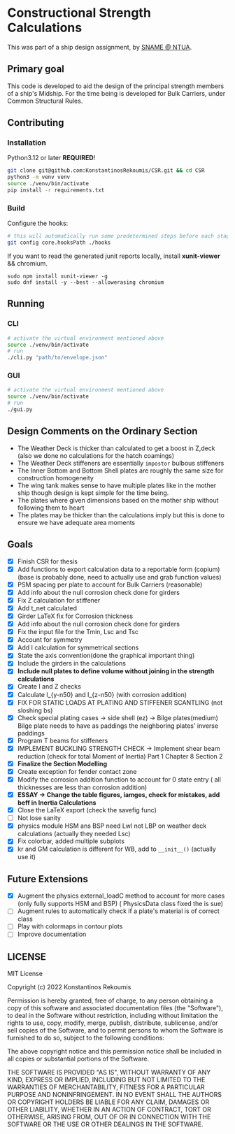 # Constructional Strength Calculations
This was part of a ship design assignment, by [SNAME @ NTUA](http://www.naval.ntua.gr/).

## Primary goal
This code is developed to aid the design of the principal strength members of a ship's Midship.
For the time being is developed for Bulk Carriers, under Common Structural Rules.

## Contributing 

### Installation
Python3.12 or later **REQUIRED**!

```bash
git clone git@github.com:KonstantinosRekoumis/CSR.git && cd CSR
python3 -m venv venv
source ./venv/bin/activate
pip install -r requirements.txt
```

### Build 
Configure the hooks:
```bash
# this will automatically run some predetermined steps before each stage
git config core.hooksPath ./hooks
```
If you want to read the generated junit reports locally, install **xunit-viewer** && chromium.
```
sudo npm install xunit-viewer -g
sudo dnf install -y --best --allowerasing chromium
```

## Running

### CLI
```bash 
# activate the virtual environment mentioned above
source ./venv/bin/activate
# run
./cli.py "path/to/envelope.json"
```

### GUI
```bash 
# activate the virtual environment mentioned above
source ./venv/bin/activate
# run
./gui.py
```

## Design Comments on the Ordinary Section

- The Weather Deck is thicker than calculated to get a boost in Z,deck (also we done no calculations for the hatch coamings)
- The Weather Deck stiffeners are essentially ` impostor ` bulbous stiffeners
- The Inner Bottom and Bottom Shell plates are roughly the same size for construction homogeneity 
- The wing tank makes sense to have multiple plates like in the mother ship though design is kept simple for the time being.
- The plates where given dimensions based on the mother ship without following them to heart
- The plates may be thicker than the calculations imply but this is done to ensure we have adequate area moments

## Goals

- [x] Finish CSR for thesis
- [x] Add functions to export calculation data to a reportable form (copium) (base is probably done, need to actually use and grab function values)
- [x] PSM spacing per plate to account for Bulk Carriers (reasonable)
- [x] Add info about the null corrosion check done for girders
- [X] Fix Z calculation for stiffener
- [x] Add t_net calculated
- [x] Girder LaTeX fix for Corrosion thickness
- [x] Add info about the null corrosion check done for girders
- [x] Fix the input file for the Tmin, Lsc and Tsc  
- [x] Account for symmetry  
- [x] Add I calculation for symmetrical sections 
- [x] State the axis convention(done the graphical important thing)
- [x] Include the girders in the calculations 
- [x] **Include null plates to define volume without joining in the strength calculations**
- [x] Create I and Z checks
- [x] Calculate I_{y-n50} and I_{z-n50} (with corrosion addition) 
- [x] FIX FOR STATIC LOADS AT PLATING AND STIFFENER SCANTLING (not sloshing bs)
- [x] Check special plating cases -> side shell (ez) -> Bilge plates(medium) Bilge plate needs to have as paddings the neighboring plates' inverse paddings
- [x] Program T beams for stiffeners 
- [x] IMPLEMENT BUCKLING STRENGTH CHECK -> Implement shear beam reduction (check for total Moment of Inertia) Part 1 Chapter 8 Section 2  
- [x] **Finalize the Section Modelling**
- [x] Create exception for fender contact zone
- [x] Modify the corrosion addition function to account for 0 state entry ( all thicknesses are less than corrosion addition)  
- [x] **ESSAY -> Change the table figures, iamges, check for mistakes, add beff in Inertia Calculations**
- [x] Close the LaTeX export (check the savefig func)
- [ ] Not lose sanity
- [x] physics module HSM ans BSP need Lwl not LBP on weather deck calculations (actually they needed Lsc) 
- [x] Fix colorbar, added multiple subplots 
- [x] kr and GM calculation is different for WB, add to `__init__()` (actually use it)

## Future Extensions

- [x] Augment the physics external_loadC method to account for more cases (only fully supports HSM and BSP) ( PhysicsData class fixed the is sue) 
- [ ] Augment rules to automatically check if a plate's material is of correct class
- [ ] Play with colormaps in contour plots 
- [ ] Improve documentation 

## LICENSE
MIT License

Copyright (c) 2022 Konstantinos Rekoumis

Permission is hereby granted, free of charge, to any person obtaining a copy
of this software and associated documentation files (the "Software"), to deal
in the Software without restriction, including without limitation the rights
to use, copy, modify, merge, publish, distribute, sublicense, and/or sell
copies of the Software, and to permit persons to whom the Software is
furnished to do so, subject to the following conditions:

The above copyright notice and this permission notice shall be included in all
copies or substantial portions of the Software.

THE SOFTWARE IS PROVIDED "AS IS", WITHOUT WARRANTY OF ANY KIND, EXPRESS OR
IMPLIED, INCLUDING BUT NOT LIMITED TO THE WARRANTIES OF MERCHANTABILITY,
FITNESS FOR A PARTICULAR PURPOSE AND NONINFRINGEMENT. IN NO EVENT SHALL THE
AUTHORS OR COPYRIGHT HOLDERS BE LIABLE FOR ANY CLAIM, DAMAGES OR OTHER
LIABILITY, WHETHER IN AN ACTION OF CONTRACT, TORT OR OTHERWISE, ARISING FROM,
OUT OF OR IN CONNECTION WITH THE SOFTWARE OR THE USE OR OTHER DEALINGS IN THE
SOFTWARE.
